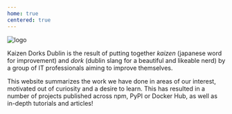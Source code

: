 ```yaml
---
home: true
centered: true
---
```

<img class="home__logo" :src="$withBase('/logo_home.png')" alt="logo">

Kaizen Dorks Dublin is the result of putting together *kaizen* (japanese word for improvement) and *dork* (dublin slang for a beautiful and likeable nerd) by a group of IT professionals aiming to improve themselves.

This website summarizes the work we have done in areas of our interest, motivated out of curiosity and a desire to learn. This has resulted in a number of projects published across npm, PyPI or Docker Hub, as well as in-depth tutorials and articles!
